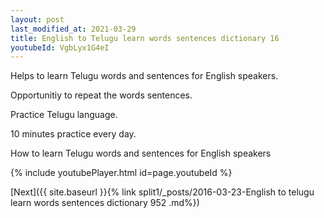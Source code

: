 ```yaml
---
layout: post
last_modified_at: 2021-03-29
title: English to Telugu learn words sentences dictionary 16 
youtubeId: VgbLyx1G4eI
---
```

 
 
Helps to learn Telugu words and sentences for English speakers.

Opportunitiy to repeat the words sentences. 

Practice Telugu language. 
 
10 minutes practice every day. 
 
How to learn Telugu words and sentences for English speakers 
 
{% include youtubePlayer.html id=page.youtubeId %}
 
 
[Next]({{ site.baseurl }}{% link  split1/_posts/2016-03-23-English to telugu learn words sentences dictionary 952 .md%})
 
